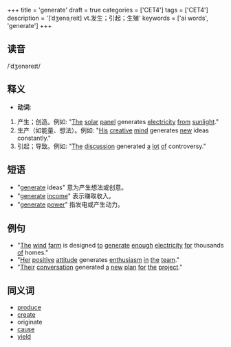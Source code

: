 +++
title = 'generate'
draft = true
categories = ['CET4']
tags = ['CET4']
description = '[ˈdʒenəˌreit] vt.发生；引起；生殖'
keywords = ['ai words', 'generate']
+++

## 读音
/ˈdʒenəreɪt/

## 释义
- **动词**:
1. 产生；创造。例如: "[The](/zh/post/the/) [solar](/zh/post/solar/) [panel](/zh/post/panel/) generates [electricity](/zh/post/electricity/) [from](/zh/post/from/) [sunlight](/zh/post/sunlight/)."
2. 生产（如能量、想法）。例如: "[His](/zh/post/his/) [creative](/zh/post/creative/) [mind](/zh/post/mind/) generates [new](/zh/post/new/) ideas constantly."
3. 引起；导致。例如: "[The](/zh/post/the/) [discussion](/zh/post/discussion/) generated [a](/zh/post/a/) [lot](/zh/post/lot/) [of](/zh/post/of/) controversy."

## 短语
- "[generate](/zh/post/generate/) ideas" 意为产生想法或创意。
- "[generate](/zh/post/generate/) [income](/zh/post/income/)" 表示赚取收入。
- "[generate](/zh/post/generate/) [power](/zh/post/power/)" 指发电或产生动力。

## 例句
- "[The](/zh/post/the/) [wind](/zh/post/wind/) [farm](/zh/post/farm/) is designed [to](/zh/post/to/) [generate](/zh/post/generate/) [enough](/zh/post/enough/) [electricity](/zh/post/electricity/) [for](/zh/post/for/) thousands [of](/zh/post/of/) homes."
- "[Her](/zh/post/her/) [positive](/zh/post/positive/) [attitude](/zh/post/attitude/) generates [enthusiasm](/zh/post/enthusiasm/) [in](/zh/post/in/) [the](/zh/post/the/) [team](/zh/post/team/)."
- "[Their](/zh/post/their/) [conversation](/zh/post/conversation/) generated [a](/zh/post/a/) [new](/zh/post/new/) [plan](/zh/post/plan/) [for](/zh/post/for/) [the](/zh/post/the/) [project](/zh/post/project/)."

## 同义词
- [produce](/zh/post/produce/)
- [create](/zh/post/create/)
- originate
- [cause](/zh/post/cause/)
- [yield](/zh/post/yield/)
